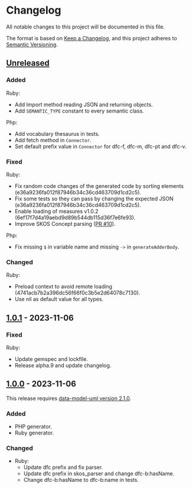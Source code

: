 # Changelog

All notable changes to this project will be documented in this file.

The format is based on [Keep a Changelog](https://keepachangelog.com/en/1.0.0/),
and this project adheres to [Semantic Versioning](https://semver.org/spec/v2.0.0.html).

## [Unreleased]

### Added

Ruby:
- Add Import method reading JSON and returning objects.
- Add `SEMANTIC_TYPE` constant to every semantic class.

Php:
- Add vocabulary thesaurus in tests.
- Add fetch method in `Connector`.
- Set default prefix value in `Connector` for dfc-f, dfc-m, dfc-pt and dfc-v.

### Fixed

Ruby:
- Fix random code changes of the generated code by sorting elements (e36a9236fa012f87946b34c36cd463709d1cd2c5).
- Fix some tests so they can pass by changing the expected JSON (e36a9236fa012f87946b34c36cd463709d1cd2c5).
- Enable loading of measures v1.0.2 (6ef17f7d4a19aebd9d89b544db115d36f7e6fe93).
- Improve SKOS Concept parsing ([PR #10](https://github.com/datafoodconsortium/connector-codegen/pull/10)).

Php:
- Fix missing `$` in variable name and missing `->` in `generateAdderBody`.

### Changed

Ruby:
- Preload context to avoid remote loading (4741acb7b2a396dc56f66f0c3b5e2d64078c7130).
- Use nil as default value for all types.

## [1.0.1] - 2023-11-06

### Fixed

Ruby:
  - Update gemspec and lockfile.
  - Release alpha.9 and update changelog.

## [1.0.0] - 2023-11-06

This release requires [data-model-uml version 2.1.0](https://github.com/datafoodconsortium/data-model-uml/releases/tag/v2.1.0).

### Added

- PHP generator.
- Ruby generator.

### Changed

- Ruby:
  - Update dfc prefix and fix parser.
  - Update dfc prefix in skos_parser and change dfc-b:hasName.
  - Change dfc-b:hasName to dfc-b:name in tests.

[unreleased]: https://github.com/datafoodconsortium/connector-codegen/compare/v1.0.0...HEAD
[1.0.1]: https://github.com/datafoodconsortium/connector-codegen/compare/v1.0.0...v1.0.1
[1.0.0]: https://github.com/datafoodconsortium/connector-codegen/releases/tag/v1.0.0
